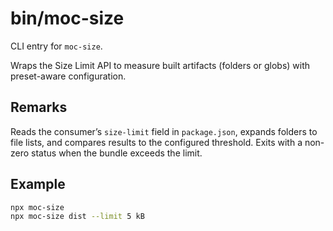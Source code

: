 # bin/moc-size

CLI entry for `moc-size`.

Wraps the Size Limit API to measure built artifacts (folders or globs) with preset-aware configuration.

## Remarks

Reads the consumer’s `size-limit` field in `package.json`, expands folders to file lists, and compares
results to the configured threshold. Exits with a non-zero status when the bundle exceeds the limit.

## Example

```bash
npx moc-size
npx moc-size dist --limit 5 kB
```
